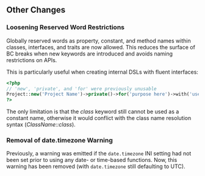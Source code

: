 Other Changes
-------------

### Loosening Reserved Word Restrictions

Globally reserved words as property, constant, and method names within
classes, interfaces, and traits are now allowed. This reduces the
surface of BC breaks when new keywords are introduced and avoids naming
restrictions on APIs.

This is particularly useful when creating internal DSLs with fluent
interfaces:

``` php
<?php
// 'new', 'private', and 'for' were previously unusable
Project::new('Project Name')->private()->for('purpose here')->with('username here');
?>
```

The only limitation is that the *class* keyword still cannot be used as
a constant name, otherwise it would conflict with the class name
resolution syntax (*ClassName::class*).

### Removal of date.timezone Warning

Previously, a warning was emitted if the `date.timezone` INI setting had
not been set prior to using any date- or time-based functions. Now, this
warning has been removed (with `date.timezone` still defaulting to UTC).
